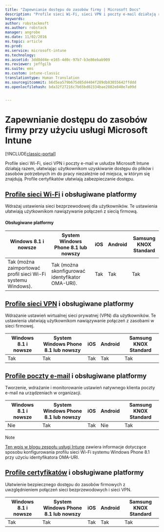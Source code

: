 ```yaml
---
title: "Zapewnianie dostępu do zasobów firmy | Microsoft Docs"
description: "Profile sieci Wi-Fi, sieci VPN i poczty e-mail działają razem, ułatwiając użytkownikom uzyskiwanie dostępu do plików i zasobów potrzebnych im do pracy."
keywords: 
author: robstackmsft
ms.author: robstack
manager: angrobe
ms.date: 11/02/2016
ms.topic: article
ms.prod: 
ms.service: microsoft-intune
ms.technology: 
ms.assetid: 3dd8dd4e-e165-4d0c-97b7-b3e86ebab909
ms.reviewer: jeffgilb
ms.suite: ems
ms.custom: intune-classic
translationtype: Human Translation
ms.sourcegitcommit: b6d5ea579b675d85d4404f289db83055642ffddd
ms.openlocfilehash: bda32f27216c7b65bd02334bae2882e840e7a99d


---
```


# <a name="enable-access-to-company-resources-with-microsoft-intune"></a>Zapewnianie dostępu do zasobów firmy przy użyciu usługi Microsoft Intune

[!INCLUDE[classic-portal](../includes/classic-portal.md)]

Profile sieci Wi-Fi, sieci VPN i poczty e-mail w usłudze Microsoft Intune działają razem, ułatwiając użytkownikom uzyskiwanie dostępu do plików i zasobów potrzebnych im do pracy niezależnie od miejsca, w którym się znajdują. Profile certyfikatów ułatwiają zabezpieczanie dostępu.

## <a name="wi-fi-profileswi-fi-connections-in-microsoft-intunemd-and-supported-platforms"></a>[Profile sieci Wi-Fi](wi-fi-connections-in-microsoft-intune.md) i obsługiwane platformy

Wdrażaj ustawienia sieci bezprzewodowej dla użytkowników. Te ustawienia ułatwiają użytkownikom nawiązywanie połączeń z siecią firmową.
#### <a name="supported-platforms"></a>Obsługiwane platformy

|Windows 8.1 i nowsze|System Windows Phone 8.1 lub nowszy|iOS|Android|Samsung KNOX Standard|
|---------------------|---------------------------|---|-------|------------|
|Tak (można zaimportować profil sieci Wi-Fi systemu Windows).|Tak (można skonfigurować identyfikator OMA-URI). |Tak|Tak|Tak|

## <a name="vpn-profilesvpn-connections-in-microsoft-intunemd-and-supported-platforms"></a>[Profile sieci VPN](vpn-connections-in-microsoft-intune.md) i obsługiwane platformy
Wdrażanie ustawień wirtualnej sieci prywatnej (VPN) dla użytkowników. Te ustawienia ułatwiają użytkownikom nawiązywanie połączeń z zasobami w sieci firmowej.

|Windows 8.1 i nowsze|System Windows Phone 8.1 lub nowszy|iOS|Android|Samsung KNOX Standard|
|---------------------|---------------------------|---|-------|------------|
|Tak|Tak|Tak|Tak|Tak|

## <a name="email-profilesconfigure-access-to-corporate-email-using-email-profiles-with-microsoft-intunemd-and-supported-platforms"></a>[Profile poczty e-mail](configure-access-to-corporate-email-using-email-profiles-with-microsoft-intune.md) i obsługiwane platformy
Tworzenie, wdrażanie i monitorowanie ustawień natywnego klienta poczty e-mail na urządzeniach w organizacji.

|Windows 8.1 i nowsze|System Windows Phone 8.1 lub nowszy|iOS|Android|Samsung KNOX Standard|
|---------------------|---------------------------|---|-------|------------|
|Nie|Tak|Tak|Nie|Tak|
> [!NOTE]
> [Ten wpis w blogu zespołu usługi Intune](https://blogs.technet.microsoft.com/enterprisemobility/2015/02/19/using-oma-uri-to-create-custom-wi-fi-profiles-for-windows-phone-8-1/) zawiera informacje dotyczące sposobu konfigurowania profilu sieci Wi-Fi systemu Windows Phone 8.1 przy użyciu identyfikatora OMA-URI.

## <a name="certificate-profilessecure-resource-access-with-certificate-profilesmd-and-supported-platforms"></a>[Profile certyfikatów](secure-resource-access-with-certificate-profiles.md) i obsługiwane platformy
Ułatwienie bezpiecznego dostępu do zasobów firmowych z uwzględnieniem połączeń sieci bezprzewodowych i sieci VPN.

|Windows 8.1 i nowsze|System Windows Phone 8.1 lub nowszy|iOS|Android|Samsung KNOX Standard|
|---------------------|---------------------------|---|-------|------------|
|Tak|Tak|Tak|Tak|Tak|



<!--HONumber=Dec16_HO2-->


